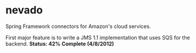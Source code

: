 nevado
======

Spring Framework connectors for Amazon's cloud services.

First major feature is to write a JMS 1.1 implementation that uses SQS for the backend.  **Status: 42% Complete (4/8/2012)**

